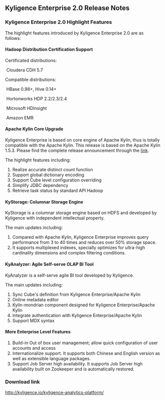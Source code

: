 ## Kyligence Enterprise 2.0 Release Notes

### Kyligence Enterprise 2.0 Highlight Features

The highlight features introduced by Kyligence Enterprise 2.0 are as follows:

#### Hadoop Distribution Certification Support

Certificated distributions: 

​	Cloudera CDH 5.7

Compatible distributions: 

​	HBase 0.98+, Hive 0.14+

​	Hortonworks HDP 2.2/2.3/2.4

​	Microsoft HDInsight

​	Amazon EMR

#### Apache Kylin Core Upgrade

Kyligence Enterprise is based on core engine of Apache Kylin, thus is totally compatible with the Apache Kylin. This release is based on the Apache Kylin 1.5.3. Please find the complete release announcement through the [link](http://kylin.apache.org/docs15/release_notes.html).

The highlight features including:

1. Realize accurate distinct count function
2. Support global dictionary encoding
3. Support Cube level configuration overriding
4. Simplify JDBC dependency
5. Retrieve task status by standard API Hadoop


#### KyStorage: Columnar Storage Engine

KyStorage is a columnar storage engine based on HDFS and developed by Kyligence with independent intellectual property.

The main updates including:

1. Compared with Apache Kylin, Kyligence Enterprise improves query performance from 3 to 40 times and reduces over 50%  storage space.
2. It supports multiplexed indexes, specially optimizes for ultra-high cardinality dimensions and complex filtering conditions.

#### KyAnalyzer: Agile Self-serve OLAP BI Tool

KyAnalyzer is a self-serve agile BI tool developed by Kyligence.

The main updates including:

1. Sync Cube's definition from Kyligence Enterprise/Apache Kylin
2. Online metadata editor 
3. Kylin-mondrian component designed for Kyligence Enterprise/Apache Kylin
4. Integrate authentication with Kyligence Enterprise/Apache Kylin
5. Support MDX syntax

#### More Enterprise Level Features

1. Build-in Out of box user management; allow quick configuration of user accounts and access
2. Internationalize support. It supports both Chinese and English version as well as extensible language packages. 
3. Support Job Server high availability. It supports Job Server high availability built on Zookeeper and is automatically restored. 


### Download link

http://kyligence.io/kyligence-analytics-platform/
